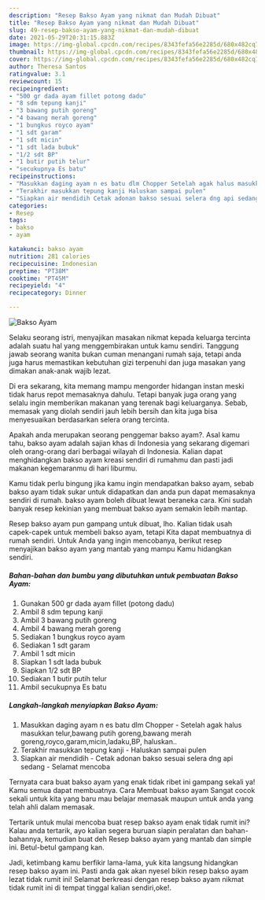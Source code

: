 ```yaml
---
description: "Resep Bakso Ayam yang nikmat dan Mudah Dibuat"
title: "Resep Bakso Ayam yang nikmat dan Mudah Dibuat"
slug: 49-resep-bakso-ayam-yang-nikmat-dan-mudah-dibuat
date: 2021-05-29T20:31:15.883Z
image: https://img-global.cpcdn.com/recipes/8343fefa56e2285d/680x482cq70/bakso-ayam-foto-resep-utama.jpg
thumbnail: https://img-global.cpcdn.com/recipes/8343fefa56e2285d/680x482cq70/bakso-ayam-foto-resep-utama.jpg
cover: https://img-global.cpcdn.com/recipes/8343fefa56e2285d/680x482cq70/bakso-ayam-foto-resep-utama.jpg
author: Theresa Santos
ratingvalue: 3.1
reviewcount: 15
recipeingredient:
- "500 gr dada ayam fillet potong dadu"
- "8 sdm tepung kanji"
- "3 bawang putih goreng"
- "4 bawang merah goreng"
- "1 bungkus royco ayam"
- "1 sdt garam"
- "1 sdt micin"
- "1 sdt lada bubuk"
- "1/2 sdt BP"
- "1 butir putih telur"
- "secukupnya Es batu"
recipeinstructions:
- "Masukkan daging ayam n es batu dlm Chopper Setelah agak halus masukkan telur,bawang putih goreng,bawang merah goreng,royco,garam,micin,ladaku,BP, haluskan.."
- "Terakhir masukkan tepung kanji Haluskan sampai pulen"
- "Siapkan air mendidih Cetak adonan bakso sesuai selera dng api sedang Selamat mencoba"
categories:
- Resep
tags:
- bakso
- ayam

katakunci: bakso ayam 
nutrition: 281 calories
recipecuisine: Indonesian
preptime: "PT38M"
cooktime: "PT45M"
recipeyield: "4"
recipecategory: Dinner

---
```



![Bakso Ayam](https://img-global.cpcdn.com/recipes/8343fefa56e2285d/680x482cq70/bakso-ayam-foto-resep-utama.jpg)

Selaku seorang istri, menyajikan masakan nikmat kepada keluarga tercinta adalah suatu hal yang menggembirakan untuk kamu sendiri. Tanggung jawab seorang  wanita bukan cuman menangani rumah saja, tetapi anda juga harus memastikan kebutuhan gizi terpenuhi dan juga masakan yang dimakan anak-anak wajib lezat.

Di era  sekarang, kita memang mampu mengorder hidangan instan meski tidak harus repot memasaknya dahulu. Tetapi banyak juga orang yang selalu ingin memberikan makanan yang terenak bagi keluarganya. Sebab, memasak yang diolah sendiri jauh lebih bersih dan kita juga bisa menyesuaikan berdasarkan selera orang tercinta. 



Apakah anda merupakan seorang penggemar bakso ayam?. Asal kamu tahu, bakso ayam adalah sajian khas di Indonesia yang sekarang digemari oleh orang-orang dari berbagai wilayah di Indonesia. Kalian dapat menghidangkan bakso ayam kreasi sendiri di rumahmu dan pasti jadi makanan kegemaranmu di hari liburmu.

Kamu tidak perlu bingung jika kamu ingin mendapatkan bakso ayam, sebab bakso ayam tidak sukar untuk didapatkan dan anda pun dapat memasaknya sendiri di rumah. bakso ayam boleh dibuat lewat beraneka cara. Kini sudah banyak resep kekinian yang membuat bakso ayam semakin lebih mantap.

Resep bakso ayam pun gampang untuk dibuat, lho. Kalian tidak usah capek-capek untuk membeli bakso ayam, tetapi Kita dapat membuatnya di rumah sendiri. Untuk Anda yang ingin mencobanya, berikut resep menyajikan bakso ayam yang mantab yang mampu Kamu hidangkan sendiri.

<!--inarticleads1-->

##### Bahan-bahan dan bumbu yang dibutuhkan untuk pembuatan Bakso Ayam:

1. Gunakan 500 gr dada ayam fillet (potong dadu)
1. Ambil 8 sdm tepung kanji
1. Ambil 3 bawang putih goreng
1. Ambil 4 bawang merah goreng
1. Sediakan 1 bungkus royco ayam
1. Sediakan 1 sdt garam
1. Ambil 1 sdt micin
1. Siapkan 1 sdt lada bubuk
1. Siapkan 1/2 sdt BP
1. Sediakan 1 butir putih telur
1. Ambil secukupnya Es batu




<!--inarticleads2-->

##### Langkah-langkah menyiapkan Bakso Ayam:

1. Masukkan daging ayam n es batu dlm Chopper - Setelah agak halus masukkan telur,bawang putih goreng,bawang merah goreng,royco,garam,micin,ladaku,BP, haluskan..
1. Terakhir masukkan tepung kanji - Haluskan sampai pulen
1. Siapkan air mendidih - Cetak adonan bakso sesuai selera dng api sedang - Selamat mencoba




Ternyata cara buat bakso ayam yang enak tidak ribet ini gampang sekali ya! Kamu semua dapat membuatnya. Cara Membuat bakso ayam Sangat cocok sekali untuk kita yang baru mau belajar memasak maupun untuk anda yang telah ahli dalam memasak.

Tertarik untuk mulai mencoba buat resep bakso ayam enak tidak rumit ini? Kalau anda tertarik, ayo kalian segera buruan siapin peralatan dan bahan-bahannya, kemudian buat deh Resep bakso ayam yang mantab dan simple ini. Betul-betul gampang kan. 

Jadi, ketimbang kamu berfikir lama-lama, yuk kita langsung hidangkan resep bakso ayam ini. Pasti anda gak akan nyesel bikin resep bakso ayam lezat tidak rumit ini! Selamat berkreasi dengan resep bakso ayam nikmat tidak rumit ini di tempat tinggal kalian sendiri,oke!.


